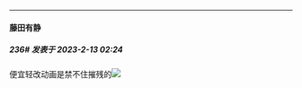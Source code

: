 
*****

####  藤田有静  
##### 236#       发表于 2023-2-13 02:24

便宜轻改动画是禁不住摧残的<img src="https://static.saraba1st.com/image/smiley/face2017/067.png" referrerpolicy="no-referrer">

